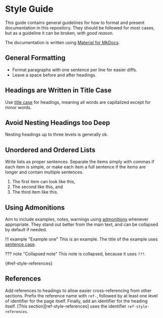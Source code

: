 # Style Guide

This guide contains general guidelines for how to format and present documentation in this repository.
They should be followed for most cases, but as a guideline it can be broken, _with good reason_.

The documentation is written using [Material for MkDocs](https://squidfunk.github.io/mkdocs-material/).

## General Formatting

- Format paragraphs with one sentence per line for easier diffs.
- Leave a space before and after headings.

## Headings are Written in Title Case

Use [title case](https://en.wikipedia.org/wiki/Letter_case#Title_case) for headings, meaning all words are capitalized except for minor words.

## Avoid Nesting Headings too Deep

Nesting headings up to three levels is generally ok.

## Unordered and Ordered Lists

Write lists as proper sentences.
Separate the items simply with commas if each item is simple, or make each item a full sentence if the items are longer and contain multiple sentences.

1. The first item can look like this,
2. The second like this, and
3. The third item like this.

## Using Admonitions

Aim to include examples, notes, warnings using [admonitions](https://squidfunk.github.io/mkdocs-material/reference/admonitions/) whenever appropriate.
They stand out better from the main text, and can be collapsed by default if needed.

!!! example "Example one"
    This is an example.
    The title of the example uses [sentence case](https://en.wikipedia.org/wiki/Letter_case#Sentence_case).
    
??? note "Collapsed note"
    This note is collapsed, because it uses `???`.

[](){#ref-style-references}
## References

Add references to headings to allow easier cross-referencing from other sections.
Prefix the reference name with `ref-`, followed by at least one level of identifier for the page itself.
Finally, add an identifier for the heading itself.
[This section][ref-style-references] uses the identifier `ref-style-references`.
